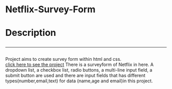 # Netflix-Survey-Form

# Description <hr>
Project aims to create survey form within html and css.
<br>
[click here to see the project]()
There is a surveyform of Netflix in here. A dropdown list, a checkbox list, radio buttons, a multi-line input field, a submit button are used and there are input fields that has different types(number,email,text) for data (name,age and email)in this project.
